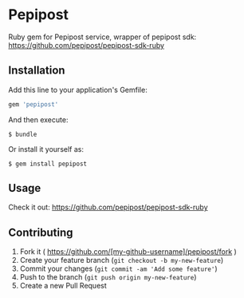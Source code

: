 # Pepipost

Ruby gem for Pepipost service, wrapper of pepipost sdk:
https://github.com/pepipost/pepipost-sdk-ruby

## Installation

Add this line to your application's Gemfile:

```ruby
gem 'pepipost'
```

And then execute:

    $ bundle

Or install it yourself as:

    $ gem install pepipost

## Usage

Check it out: https://github.com/pepipost/pepipost-sdk-ruby

## Contributing

1. Fork it ( https://github.com/[my-github-username]/pepipost/fork )
2. Create your feature branch (`git checkout -b my-new-feature`)
3. Commit your changes (`git commit -am 'Add some feature'`)
4. Push to the branch (`git push origin my-new-feature`)
5. Create a new Pull Request
